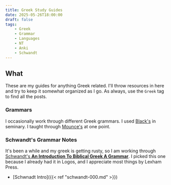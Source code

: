 ```yaml
---
title: Greek Study Guides
date: 2025-05-26T18:00:00
draft: false
tags:
    - Greek
    - Grammar
    - Languages
    - NT
    - Anki
    - Schwandt
---
```


## What

These are my guides for anything Greek related. I'll throw resources in here and try to keep it somewhat organized as I go. As always, use the `Greek` tag to find all the posts. 

### Grammars

I occasionally work through different Greek grammars. I used [Black's](https://newtestamentgreekportal.blogspot.com/p/dave-blacks-greek-tools.html) in seminary. I taught through [Mounce's](https://www.billmounce.com/basicsofbiblicalgreek/grammar) at one point.


### Schwandt's Grammar Notes

It's been a while and my greek is getting rusty, so I am working through [Schwandt's **An Introduction To Biblical Greek A Grammar**](https://lexhampress.com/Schwandt). I picked this one because I already had it in Logos, and I appreciate most things by Lexham Press.

- [Schwnadt Intro]({{< ref "schwandt-000.md" >}})

